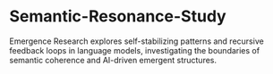 # Semantic-Resonance-Study
Emergence Research explores self-stabilizing patterns and recursive feedback loops in language models, investigating the boundaries of semantic coherence and AI-driven emergent structures.
